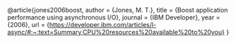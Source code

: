 @article{jones2006boost,
  author       = {Jones, M. T.},
  title        = {Boost application performance using asynchronous I/O},
  journal      = {IBM Developer},
  year         = {2006},
  url          = {https://developer.ibm.com/articles/l-async/#:~:text=Summary,CPU%20resources%20available%20to%20you}
}